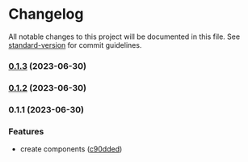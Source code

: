 # Changelog

All notable changes to this project will be documented in this file. See [standard-version](https://github.com/conventional-changelog/standard-version) for commit guidelines.

### [0.1.3](https://github.com/shinokada/svelte-supertiny/compare/v0.1.2...v0.1.3) (2023-06-30)

### [0.1.2](https://github.com/shinokada/svelte-supertinyicons/compare/v0.1.1...v0.1.2) (2023-06-30)

### 0.1.1 (2023-06-30)


### Features

* create components ([c90dded](https://github.com/shinokada/svelte-supertinyicons/commit/c90dded76deec9172b5f5a0da67b64c0446619b5))
